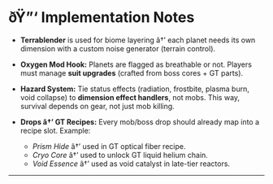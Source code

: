 ﻿# ðŸ”‘ Implementation Notes

- **Terrablender** is used for biome layering â†’ each planet needs its own dimension with a custom noise generator (terrain control).
- **Oxygen Mod Hook:** Planets are flagged as breathable or not. Players must manage **suit upgrades** (crafted from boss cores + GT parts).
- **Hazard System:** Tie status effects (radiation, frostbite, plasma burn, void collapse) to **dimension effect handlers**, not mobs. This way, survival depends on gear, not just mob killing.
- **Drops â†’ GT Recipes:** Every mob/boss drop should already map into a recipe slot. Example:

  - _Prism Hide_ â†’ used in GT optical fiber recipe.
  - _Cryo Core_ â†’ used to unlock GT liquid helium chain.
  - _Void Essence_ â†’ used as void catalyst in late-tier reactors.

---

#
